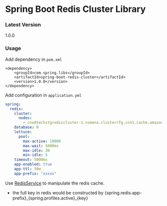 # Spring Boot Redis Cluster Library

### Latest Version
1.0.0

### Usage

Add dependency in ```pom.xml```

```
<dependency>
    <groupId>com.spring.libs</groupId>
    <artifactId>spring-boot-redis-cluster</artifactId>
    <version>1.0.0</version>
</dependency>
```

Add configuration in ```application.yml```

```yaml
spring:
  redis:
    cluster:
      nodes:
        - cnedtechstgrediscluster-1.nsmena.clustercfg.cnn1.cache.amazonaws.com.cn:6379
    database: 0
    lettuce:
      pool:
        max-active: 10000
        max-wait: 5000ms
        max-idle: 30
        min-idle: 5
    timeout: 5000ms
    app-enabled: true
    app-ttl: 30m
    app-prefix: "xxxxx"
```

Use [RedisService](src/main/java/com/spring/libs/redis/service/RedisService.java) to manipulate the redis cache.
 - the full key in redis would be constructed by {spring.redis.app-prefix}\_{spring.profiles.active}\_{key}